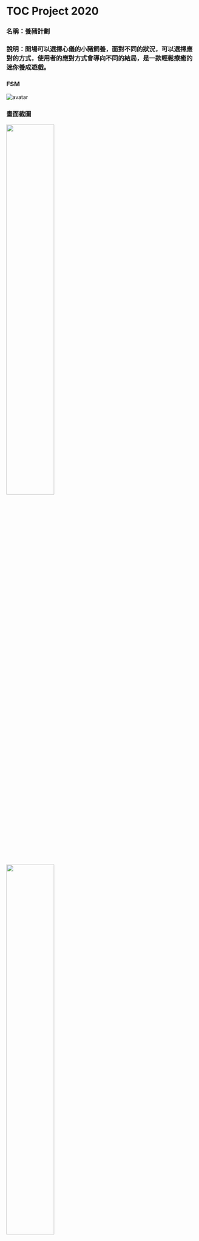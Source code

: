 # TOC Project 2020

### 名稱：養豬計劃

### 說明：開場可以選擇心儀的小豬飼養，面對不同的狀況，可以選擇應對的方式，使用者的應對方式會導向不同的結局，是一款輕鬆療癒的迷你養成遊戲。

### FSM

![avatar](https://i.imgur.com/0fEJuRe.png)

### 畫面截圖

<img src="https://i.imgur.com/zqjYGYK.png" width="50%" height="50%" />

<img src="https://i.imgur.com/xuG4K3h.png" width="50%" height="50%" />

<img src="https://i.imgur.com/QQpwpmo.png" width="50%" height="50%" />

<img src="https://i.imgur.com/MeVTrHq.png" width="50%" height="50%" />

<img src="https://i.imgur.com/kpospjw.png" width="50%" height="50%" />
